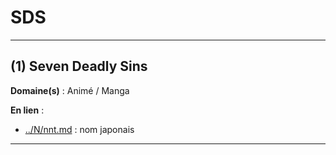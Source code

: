 # SDS

-----------------------------------------------

## (1) Seven Deadly Sins

**Domaine(s)** : Animé / Manga

**En lien** :

+ [../N/nnt.md](NNT) : nom japonais

----------------------------------------------